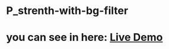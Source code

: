 # P_strenth-with-bg-filter
# you can see in here: <a href="https://p-strength-vs-bg-filter.netlify.app/">Live Demo</a>
